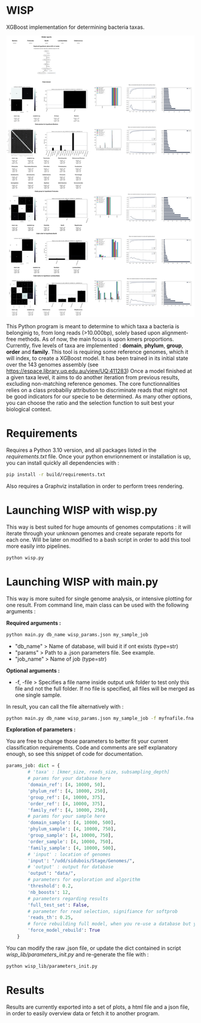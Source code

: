 # WISP
XGBoost implementation for determining bacteria taxas.

![img](https://github.com/Tharos-ux/wisp/blob/master/preview/preview.png)

This Python program is meant to determine to which taxa a bacteria is belonginig to, from long reads (>10.000bp), solely based upon alignment-free methods. As of now, the main focus is upon kmers proportions.
Currently, five levels of taxa are implemented : **domain**, **phylum**, **group**, **order** and **family**.
This tool is requiring some reference genomes, which it will index, to create a XGBoost model.
It has been trained in its initial state over the 143 genomes assembly (see https://espace.library.uq.edu.au/view/UQ:411283)
Once a model finished at a given taxa level, it aims to do another iteration from previous results, excluding non-matching reference genomes.
The core functionnalities relies on a class probabiliy attribution to discriminate reads that might not be good indicators for our specie to be determined. As many other options, you can choose the ratio and the selection function to suit best your biological context.

# Requirements

Requires a Python 3.10 version, and all packages listed in the *requirements.txt* file.
Once your python envrionnement or installation is up, you can install quickly all dependencies with :

```bash
pip install -r build/requirements.txt
```

Also requires a Graphviz installation in order to perform trees rendering.

# Launching WISP with wisp.py

This way is best suited for huge amounts of genomes computations : it will iterate through your unknown genomes and create separate reports for each one.
Will be later on modified to a bash script in order to add this tool more easily into pipelines.

```bash
python wisp.py
```

# Launching WISP with main.py

This way is more suited for single genome analysis, or intensive plotting for one result.
From command line, main class can be used with the following arguments :

**Required arguments :**

```bash
python main.py db_name wisp_params.json my_sample_job
```

+ "db_name" > Name of database, will buid it if ont exists (type=str)
+ "params" > Path to a .json parameters file. See example.
+ "job_name" > Name of job (type=str)

**Optional arguments :**

+ -f, -file > Specifies a file name inside output unk folder to test only this file and not the full folder. If no file is specified, all files will be merged as one single sample.

In result, you can call the file alternatively with :

```bash
python main.py db_name wisp_params.json my_sample_job -f myfnafile.fna
```

**Exploration of parameters :**

You are free to change those parameters to better fit your current classification requirements.
Code and comments are self explanatory enough, so see this snippet of code for documentation.

```python
params_job: dict = {
        # 'taxa' : [kmer_size, reads_size, subsampling_depth]
        # params for your database here
        'domain_ref': [4, 10000, 50],
        'phylum_ref': [4, 10000, 250],
        'group_ref': [4, 10000, 375],
        'order_ref': [4, 10000, 375],
        'family_ref': [4, 10000, 250],
        # params for your sample here
        'domain_sample': [4, 10000, 500],
        'phylum_sample': [4, 10000, 750],
        'group_sample': [4, 10000, 750],
        'order_sample': [4, 10000, 750],
        'family_sample': [4, 10000, 500],
        # 'input' : location of genomes
        'input': "/udd/sidubois/Stage/Genomes/",
        # 'output' : output for database
        'output': "data/",
        # parameters for exploration and algorithm
        'threshold': 0.2,
        'nb_boosts': 12,
        # parameters regarding results
        'full_test_set': False,
        # parameter for read selection, signifiance for softprob
        'reads_th': 0.25,
        # force rebuilding full model, when you re-use a database but you changed model parameters
        'force_model_rebuild': True
    }
```

You can modify the raw .json file, or update the dict contained in script *wisp_lib/parameters_init.py* and re-generate the file with :

```bash
python wisp_lib/parameters_init.py
```

# Results

Results are currently exported into a set of plots, a html file and a json file, in order to easily overview data or fetch it to another program.
